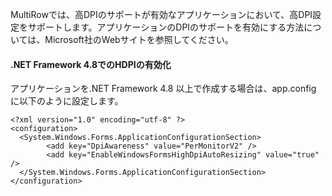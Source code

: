 MultiRowでは、高DPIのサポートが有効なアプリケーションにおいて、高DPI設定をサポートします。アプリケーションのDPIのサポートを有効にする方法については、Microsoft社のWebサイトを参照してください。

#### .NET Framework 4.8でのHDPIの有効化

アプリケーションを.NET Framework 4.8 以上で作成する場合は、app.config に以下のように設定します。

```app.config
<?xml version="1.0" encoding="utf-8" ?>
<configuration>
  <System.Windows.Forms.ApplicationConfigurationSection>
        <add key="DpiAwareness" value="PerMonitorV2" />
        <add key="EnableWindowsFormsHighDpiAutoResizing" value="true" />
  </System.Windows.Forms.ApplicationConfigurationSection>
</configuration>
```

